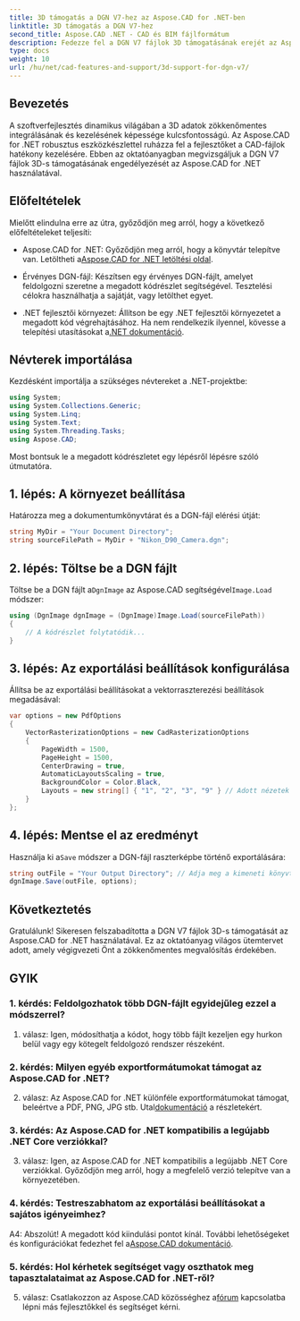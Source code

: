 ```yaml
---
title: 3D támogatás a DGN V7-hez az Aspose.CAD for .NET-ben
linktitle: 3D támogatás a DGN V7-hez
second_title: Aspose.CAD .NET - CAD és BIM fájlformátum
description: Fedezze fel a DGN V7 fájlok 3D támogatásának erejét az Aspose.CAD for .NET alkalmazásban. Kövesse lépésről lépésre útmutatónkat a CAD-fájlok könnyű integrálásához és kezeléséhez.
type: docs
weight: 10
url: /hu/net/cad-features-and-support/3d-support-for-dgn-v7/
---
```

## Bevezetés

A szoftverfejlesztés dinamikus világában a 3D adatok zökkenőmentes integrálásának és kezelésének képessége kulcsfontosságú. Az Aspose.CAD for .NET robusztus eszközkészlettel ruházza fel a fejlesztőket a CAD-fájlok hatékony kezelésére. Ebben az oktatóanyagban megvizsgáljuk a DGN V7 fájlok 3D-s támogatásának engedélyezését az Aspose.CAD for .NET használatával.

## Előfeltételek

Mielőtt elindulna erre az útra, győződjön meg arról, hogy a következő előfeltételeket teljesíti:

-  Aspose.CAD for .NET: Győződjön meg arról, hogy a könyvtár telepítve van. Letöltheti a[Aspose.CAD for .NET letöltési oldal](https://releases.aspose.com/cad/net/).

- Érvényes DGN-fájl: Készítsen egy érvényes DGN-fájlt, amelyet feldolgozni szeretne a megadott kódrészlet segítségével. Tesztelési célokra használhatja a sajátját, vagy letölthet egyet.

- .NET fejlesztői környezet: Állítson be egy .NET fejlesztői környezetet a megadott kód végrehajtásához. Ha nem rendelkezik ilyennel, kövesse a telepítési utasításokat a[.NET dokumentáció](https://docs.microsoft.com/en-us/dotnet/core/install/).

## Névterek importálása

Kezdésként importálja a szükséges névtereket a .NET-projektbe:

```csharp
using System;
using System.Collections.Generic;
using System.Linq;
using System.Text;
using System.Threading.Tasks;
using Aspose.CAD;
```

Most bontsuk le a megadott kódrészletet egy lépésről lépésre szóló útmutatóra.

## 1. lépés: A környezet beállítása

Határozza meg a dokumentumkönyvtárat és a DGN-fájl elérési útját:

```csharp
string MyDir = "Your Document Directory";
string sourceFilePath = MyDir + "Nikon_D90_Camera.dgn";
```

## 2. lépés: Töltse be a DGN fájlt

 Töltse be a DGN fájlt a`DgnImage` az Aspose.CAD segítségével`Image.Load` módszer:

```csharp
using (DgnImage dgnImage = (DgnImage)Image.Load(sourceFilePath))
{
    // A kódrészlet folytatódik...
}
```

## 3. lépés: Az exportálási beállítások konfigurálása

Állítsa be az exportálási beállításokat a vektorraszterezési beállítások megadásával:

```csharp
var options = new PdfOptions
{
    VectorRasterizationOptions = new CadRasterizationOptions
    {
        PageWidth = 1500,
        PageHeight = 1500,
        CenterDrawing = true,
        AutomaticLayoutsScaling = true,
        BackgroundColor = Color.Black,
        Layouts = new string[] { "1", "2", "3", "9" } // Adott nézetek exportálása
    }
};
```

## 4. lépés: Mentse el az eredményt

 Használja ki a`Save` módszer a DGN-fájl raszterképbe történő exportálására:

```csharp
string outFile = "Your Output Directory"; // Adja meg a kimeneti könyvtárat
dgnImage.Save(outFile, options);
```

## Következtetés

Gratulálunk! Sikeresen felszabadította a DGN V7 fájlok 3D-s támogatását az Aspose.CAD for .NET használatával. Ez az oktatóanyag világos ütemtervet adott, amely végigvezeti Önt a zökkenőmentes megvalósítás érdekében.

## GYIK

### 1. kérdés: Feldolgozhatok több DGN-fájlt egyidejűleg ezzel a módszerrel?

1. válasz: Igen, módosíthatja a kódot, hogy több fájlt kezeljen egy hurkon belül vagy egy kötegelt feldolgozó rendszer részeként.

### 2. kérdés: Milyen egyéb exportformátumokat támogat az Aspose.CAD for .NET?

 2. válasz: Az Aspose.CAD for .NET különféle exportformátumokat támogat, beleértve a PDF, PNG, JPG stb. Utal[dokumentáció](https://reference.aspose.com/cad/net/) a részletekért.

### 3. kérdés: Az Aspose.CAD for .NET kompatibilis a legújabb .NET Core verziókkal?

3. válasz: Igen, az Aspose.CAD for .NET kompatibilis a legújabb .NET Core verziókkal. Győződjön meg arról, hogy a megfelelő verzió telepítve van a környezetében.

### 4. kérdés: Testreszabhatom az exportálási beállításokat a sajátos igényeimhez?

 A4: Abszolút! A megadott kód kiindulási pontot kínál. További lehetőségeket és konfigurációkat fedezhet fel a[Aspose.CAD dokumentáció](https://reference.aspose.com/cad/net/).

### 5. kérdés: Hol kérhetek segítséget vagy oszthatok meg tapasztalataimat az Aspose.CAD for .NET-ről?

5. válasz: Csatlakozzon az Aspose.CAD közösséghez a[fórum](https://forum.aspose.com/c/cad/19) kapcsolatba lépni más fejlesztőkkel és segítséget kérni.